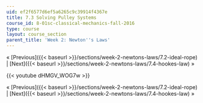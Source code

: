 ```yaml
---
uid: ef2f6577d6ef5a6265c9c39914f4367e
title: 7.3 Solving Pulley Systems
course_id: 8-01sc-classical-mechanics-fall-2016
type: course
layout: course_section
parent_title: 'Week 2: Newton''s Laws'
---
```


« [Previous]({{< baseurl >}}/sections/week-2-newtons-laws/7.2-ideal-rope) | [Next]({{< baseurl >}}/sections/week-2-newtons-laws/7.4-hookes-law) »

{{< youtube dHMGV_WOG7w >}}

« [Previous]({{< baseurl >}}/sections/week-2-newtons-laws/7.2-ideal-rope) | [Next]({{< baseurl >}}/sections/week-2-newtons-laws/7.4-hookes-law) »
